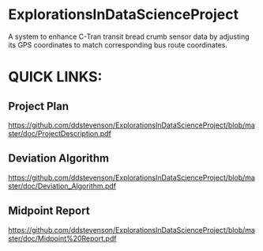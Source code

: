 # ExplorationsInDataScienceProject
A system to enhance C-Tran transit bread crumb sensor data by adjusting its GPS coordinates to match corresponding bus route coordinates. 

# QUICK LINKS:
## Project Plan
https://github.com/ddstevenson/ExplorationsInDataScienceProject/blob/master/doc/ProjectDescription.pdf

## Deviation Algorithm
https://github.com/ddstevenson/ExplorationsInDataScienceProject/blob/master/doc/Deviation_Algorithm.pdf

## Midpoint Report
https://github.com/ddstevenson/ExplorationsInDataScienceProject/blob/master/doc/Midpoint%20Report.pdf
